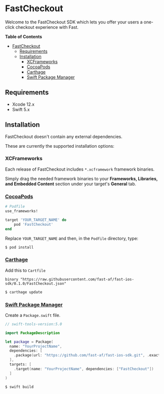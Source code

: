 # FastCheckout

Welcome to the FastCheckout SDK which lets you offer your users a one-click checkout experience with Fast.

**Table of Contents**

<!-- toc -->

- [FastCheckout](#fastcheckout)
  - [Requirements](#requirements)
  - [Installation](#installation)
    - [XCFrameworks](#xcframeworks)
    - [CocoaPods](#cocoapods)
    - [Carthage](#carthage)
    - [Swift Package Manager](#swift-package-manager)

<!-- tocstop -->

## Requirements

- Xcode 12.x
- Swift 5.x

## Installation

FastCheckout doesn't contain any external dependencies.

These are currently the supported installation options:

### XCFrameworks

Each release of FastCheckout includes `*.xcframework` framework binaries.

Simply drag the needed framework binaries to your **Frameworks, Libraries, and Embedded Content** section under your target's **General** tab.

### [CocoaPods](https://guides.cocoapods.org/using/using-cocoapods.html)

```ruby
# Podfile
use_frameworks!

target 'YOUR_TARGET_NAME' do
    pod 'FastCheckout'
end
```

Replace `YOUR_TARGET_NAME` and then, in the `Podfile` directory, type:

```bash
$ pod install
```

### [Carthage](https://github.com/Carthage/Carthage)

Add this to `Cartfile`

```
binary "https://raw.githubusercontent.com/fast-af/fast-ios-sdk/0.1.0/FastCheckout.json"
```

```bash
$ carthage update
```

### [Swift Package Manager](https://github.com/apple/swift-package-manager)

Create a `Package.swift` file.

```swift
// swift-tools-version:5.0

import PackageDescription

let package = Package(
  name: "YourProjectName",
  dependencies: [
    .package(url: "https://github.com/fast-af/fast-ios-sdk.git", .exact("0.1.0"))
  ],
  targets: [
    .target(name: "YourProjectName", dependencies: ["FastCheckout"])
  ]
)
```

```bash
$ swift build
```
